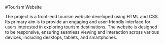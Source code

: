 #Tourism Website

The project is a front-end tourism website developed using HTML and CSS.
Its primary aim is to provide an engaging and user-friendly interface for users interested in exploring tourism
destinations. The website is designed to be responsive, ensuring seamless viewing and interaction across
various devices, including desktops, tablets, and smartphones.



